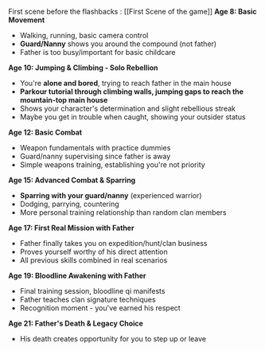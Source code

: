 First scene before the flashbacks : [[First Scene of the game]]
**Age 8: Basic Movement**
- Walking, running, basic camera control
- **Guard/Nanny** shows you around the compound (not father)
- Father is too busy/important for basic childcare

**Age 10: Jumping & Climbing - Solo Rebellion**
- You're **alone and bored**, trying to reach father in the main house
- **Parkour tutorial through climbing walls, jumping gaps to reach the mountain-top main house**
- Shows your character's determination and slight rebellious streak
- Maybe you get in trouble when caught, showing your outsider status

**Age 12: Basic Combat**
- Weapon fundamentals with practice dummies
- Guard/nanny supervising since father is away
- Simple weapons training, establishing you're not priority

**Age 15: Advanced Combat & Sparring**
- **Sparring with your guard/nanny** (experienced warrior)
- Dodging, parrying, countering
- More personal training relationship than random clan members

**Age 17: First Real Mission with Father**
- Father finally takes you on expedition/hunt/clan business
- Proves yourself worthy of his direct attention
- All previous skills combined in real scenarios

**Age 19: Bloodline Awakening with Father**
- Final training session, bloodline qi manifests
- Father teaches clan signature techniques
- Recognition moment - you've earned his respect

**Age 21: Father's Death & Legacy Choice**
- His death creates opportunity for you to step up or leave
